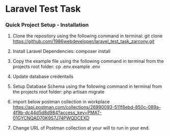 # Laravel Test Task


### Quick Project Setup - Installation

1. Clone the repository using the following command in terminal:
git clone https://github.com/1986webdeveloper/laravel_test_task_zarcony.git

2. Install Laravel Dependencies:
composer install

3. Copy the example file using the following command in terminal from the projects root folder:
cp .env.example .env

4. Update database credentails

5. Setup Database Schema using the following command in terminal from the projects root folder:
php artisan migrate

6. import below postman collection in workplace
https://api.postman.com/collections/26990093-511f8ebd-850c-089a-4f9b-dc44d5d8d984?access_key=PMAT-01GYCNQAD70K9S7J74PWQDCEXD

7. Change URL of Postman collection at your will to run in your end.
